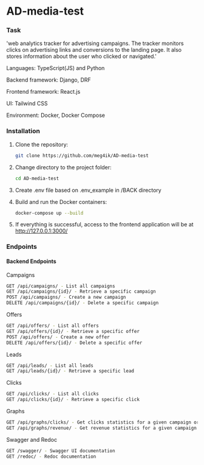 # AD-media-test
 
### Task

'web analytics tracker for advertising campaigns. The tracker monitors clicks on advertising links and conversions to the landing page. It also stores information about the user who clicked or navigated.'

Languages: TypeScript(JS) and Python

Backend framework: Django, DRF

Frontend framework: React.js

UI: Tailwind CSS

Environment: Docker, Docker Compose

### Installation

1. Clone the repository:

    ```bash
    git clone https://github.com/meg4ik/AD-media-test
    ```

2. Change directory to the project folder:

    ```bash
    cd AD-media-test

    ```

3. Create .env file based on .env_example in /BACK directory

4. Build and run the Docker containers:

    ```bash
    docker-compose up --build
    ```

5. If everything is successful, access to the frontend application will be at http://127.0.0.1:3000/

### Endpoints


#### Backend Endpoints

Campaigns
```sh
GET /api/campaigns/ - List all campaigns
GET /api/campaigns/{id}/ - Retrieve a specific campaign
POST /api/campaigns/ - Create a new campaign
DELETE /api/campaigns/{id}/ - Delete a specific campaign
```

Offers
```sh
GET /api/offers/ - List all offers
GET /api/offers/{id}/ - Retrieve a specific offer
POST /api/offers/ - Create a new offer
DELETE /api/offers/{id}/ - Delete a specific offer
```

Leads
```sh
GET /api/leads/ - List all leads
GET /api/leads/{id}/ - Retrieve a specific lead
```

Clicks
```sh
GET /api/clicks/ - List all clicks
GET /api/clicks/{id}/ - Retrieve a specific click
```

Graphs
```sh
GET /api/graphs/clicks/ - Get clicks statistics for a given campaign or offer
GET /api/graphs/revenue/ - Get revenue statistics for a given campaign or offer
```

Swagger and Redoc
```sh
GET /swagger/ - Swagger UI documentation
GET /redoc/ - Redoc documentation
```